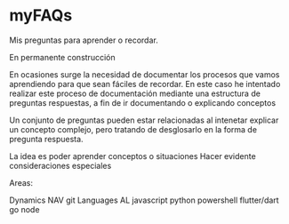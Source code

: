 # myFAQs
Mis preguntas para aprender o recordar. 

En permanente construcción

En ocasiones surge la necesidad de documentar los procesos que vamos aprendiendo para que sean fáciles de recordar. 
En este caso he intentado realizar este proceso de documentación mediante una estructura de preguntas respuestas, a fin de ir documentando o explicando conceptos 

Un conjunto de preguntas pueden estar relacionadas al intenetar explicar un concepto complejo, pero tratando de desglosarlo en la forma de pregunta respuesta.

La idea es poder aprender conceptos o situaciones 
Hacer evidente consideraciones especiales


Areas:

Dynamics NAV
git
Languages
  AL
  javascript
  python
  powershell
  flutter/dart
  go
node




